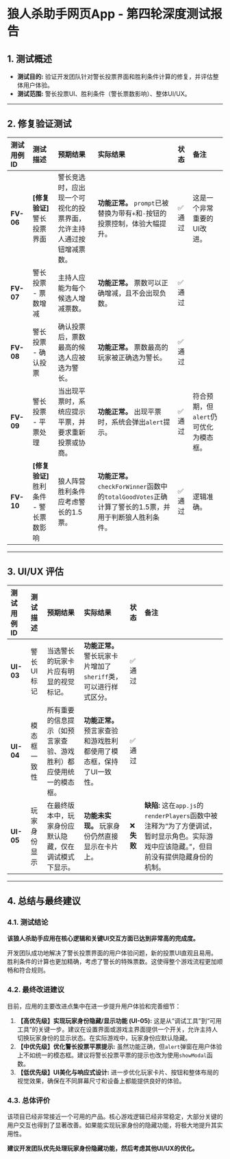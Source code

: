 # 狼人杀助手网页App - 第四轮深度测试报告

## 1. 测试概述

- **测试目的:** 验证开发团队针对警长投票界面和胜利条件计算的修复，并评估整体用户体验。
- **测试范围:** 警长投票UI、胜利条件（警长票数影响）、整体UI/UX。

---

## 2. 修复验证测试

| 测试用例 ID | 测试描述 | 预期结果 | 实际结果 | 状态 | 备注 |
| :--- | :--- | :--- | :--- | :--- | :--- |
| **FV-06** | **[修复验证]** 警长投票界面 | 警长竞选时，应出现一个可视化的投票界面，允许主持人通过按钮增减票数。 | **功能正常。** `prompt`已被替换为带有`+`和`-`按钮的投票控制，体验大幅提升。 | ✅ 通过 | 这是一个非常重要的UI改进。 |
| **FV-07** | 警长投票 - 票数增减 | 主持人应能为每个候选人增减票数。 | **功能正常。** 票数可以正确增减，且不会出现负数。 | ✅ 通过 | |
| **FV-08** | 警长投票 - 确认投票 | 确认投票后，票数最高的候选人应被选为警长。 | **功能正常。** 票数最高的玩家被正确选为警长。 | ✅ 通过 | |
| **FV-09** | 警长投票 - 平票处理 | 当出现平票时，系统应提示平票，并要求重新投票或协商。 | **功能正常。** 出现平票时，系统会弹出`alert`提示。 | ✅ 通过 | 符合预期，但`alert`仍可优化为模态框。 |
| **FV-10** | **[修复验证]** 胜利条件 - 警长票数影响 | 狼人阵营胜利条件应考虑警长的1.5票。 | **功能正常。** `checkForWinner`函数中的`totalGoodVotes`正确计算了警长的1.5票，并用于判断狼人胜利条件。 | ✅ 通过 | 逻辑准确。 |

---

## 3. UI/UX 评估

| 测试用例 ID | 测试描述 | 预期结果 | 实际结果 | 状态 | 备注 |
| :--- | :--- | :--- | :--- | :--- | :--- |
| **UI-03** | 警长UI标记 | 当选警长的玩家卡片应有明显的视觉标记。 | **功能正常。** 警长玩家卡片增加了`sheriff`类，可以进行样式区分。 | ✅ 通过 | |
| **UI-04** | 模态框一致性 | 所有重要的信息提示（如预言家查验、游戏胜利）都应使用统一的模态框。 | **功能正常。** 预言家查验和游戏胜利都使用了模态框，保持了UI一致性。 | ✅ 通过 | |
| **UI-05** | 玩家身份显示 | 在最终版本中，玩家身份应默认隐藏，仅在调试模式下显示。 | **功能未实现。** 玩家身份仍然直接显示在卡片上。 | ❌ **失败** | **缺陷:** 这在`app.js`的`renderPlayers`函数中被注释为“为了方便调试，暂时显示角色。实际游戏中应该隐藏。”，但目前没有提供隐藏身份的机制。 |

---

## 4. 总结与最终建议

### 4.1. 测试结论

**该狼人杀助手应用在核心逻辑和关键UI交互方面已达到非常高的完成度。**

开发团队成功地解决了警长投票界面的用户体验问题，新的投票UI直观且易用。胜利条件的计算也更加精确，考虑了警长的特殊票数。这使得整个游戏流程更加顺畅和符合规则。

### 4.2. 最终改进建议

目前，应用的主要改进点集中在进一步提升用户体验和完善细节：

1.  **【高优先级】实现玩家身份隐藏/显示功能 (UI-05):** 这是从“调试工具”到“可用工具”的关键一步。建议在设置界面或游戏主界面提供一个开关，允许主持人切换玩家身份的显示状态。在实际游戏中，玩家身份应默认隐藏。
2.  **【中优先级】优化警长投票平票提示:** 虽然功能正确，但`alert`弹窗在用户体验上不如统一的模态框。建议将警长投票平票的提示也改为使用`showModal`函数。
3.  **【低优先级】UI美化与响应式设计:** 进一步优化玩家卡片、按钮和整体布局的视觉效果，确保在不同屏幕尺寸和设备上都能提供良好的体验。

### 4.3. 总体评价

该项目已经非常接近一个可用的产品。核心游戏逻辑已经非常稳定，大部分关键的用户交互也得到了显著改善。如果能实现玩家身份的隐藏功能，将极大地提升其实用性。

**建议开发团队优先处理玩家身份隐藏功能，然后考虑其他UI/UX的优化。**
